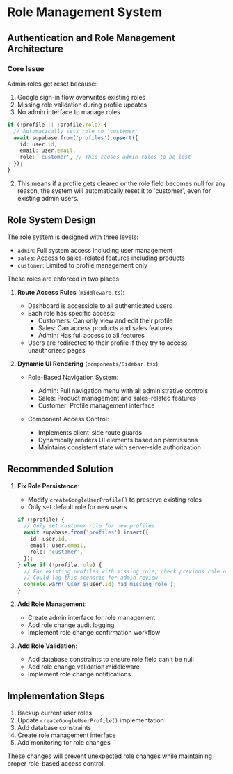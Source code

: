 # Role Management System

## Authentication and Role Management Architecture

### Core Issue

Admin roles get reset because:

1. Google sign-in flow overwrites existing roles
2. Missing role validation during profile updates
3. No admin interface to manage roles

```typescript
if (!profile || !profile.role) {
  // Automatically sets role to 'customer'
  await supabase.from('profiles').upsert({
    id: user.id,
    email: user.email,
    role: 'customer', // This causes admin roles to be lost
  });
}
```

2. This means if a profile gets cleared or the role field becomes null for any reason, the system will automatically reset it to 'customer', even for existing admin users.

## Role System Design

The role system is designed with three levels:

- `admin`: Full system access including user management
- `sales`: Access to sales-related features including products
- `customer`: Limited to profile management only

These roles are enforced in two places:

1. **Route Access Rules** (`middleware.ts`):

   - Dashboard is accessible to all authenticated users
   - Each role has specific access:
     - Customers: Can only view and edit their profile
     - Sales: Can access products and sales features
     - Admin: Has full access to all features
   - Users are redirected to their profile if they try to access unauthorized pages

2. **Dynamic UI Rendering** (`components/Sidebar.tsx`):

   - Role-Based Navigation System:

     - Admin: Full navigation menu with all administrative controls
     - Sales: Product management and sales-related features
     - Customer: Profile management interface

   - Component Access Control:
     - Implements client-side route guards
     - Dynamically renders UI elements based on permissions
     - Maintains consistent state with server-side authorization

## Recommended Solution

1. **Fix Role Persistence**:

   - Modify `createGoogleUserProfile()` to preserve existing roles
   - Only set default role for new users

   ```typescript
   if (!profile) {
     // Only set customer role for new profiles
     await supabase.from('profiles').insert({
       id: user.id,
       email: user.email,
       role: 'customer',
     });
   } else if (!profile.role) {
     // For existing profiles with missing role, check previous role or escalate
     // Could log this scenario for admin review
     console.warn(`User ${user.id} had missing role`);
   }
   ```

2. **Add Role Management**:

   - Create admin interface for role management
   - Add role change audit logging
   - Implement role change confirmation workflow

3. **Add Role Validation**:
   - Add database constraints to ensure role field can't be null
   - Add role change validation middleware
   - Implement role change notifications

## Implementation Steps

1. Backup current user roles
2. Update `createGoogleUserProfile()` implementation
3. Add database constraints
4. Create role management interface
5. Add monitoring for role changes

These changes will prevent unexpected role changes while maintaining proper role-based access control.
